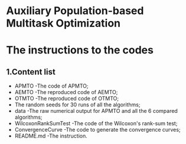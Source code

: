 # Auxiliary Population-based Multitask Optimization
# The instructions to the codes

## 1.Content list

- APMTO -The code of APMTO;
- AEMTO -The reproduced code of AEMTO;
- OTMTO -The reproduced code of OTMTO;
- The random seeds for 30 runs of all the algorithms;
- data -The raw numerical output for APMTO and all the 6 compared algorithms;
- WilcoxonRankSumTest -The code of the Wilcoxon's rank-sum test;
- ConvergenceCurve -The code to generate the convergence curves;
- README.md -The instruction.
